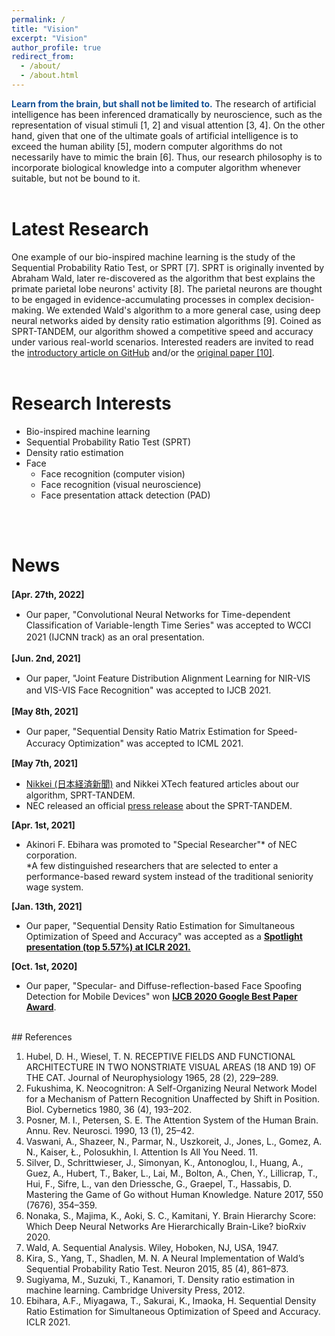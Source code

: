 ```yaml
---
permalink: /
title: "Vision"
excerpt: "Vision"
author_profile: true
redirect_from: 
  - /about/
  - /about.html
---
```


<span style="color:#145094"><b>Learn from the brain, but shall not be limited to.</b></span> The research of artificial intelligence has been inferenced dramatically by neuroscience, such as the representation of visual stimuli [1, 2] and visual attention [3, 4]. On the other hand, given that one of the ultimate goals of artificial intelligence is to exceed the human ability [5], modern computer algorithms do not necessarily have to mimic the brain [6]. Thus, our research philosophy is to incorporate biological knowledge into a computer algorithm whenever suitable, but not be bound to it.
<br>
<br>

# Latest Research
One example of our bio-inspired machine learning is the study of the Sequential Probability Ratio Test, or SPRT [7]. SPRT is originally invented by Abraham Wald, later re-discovered as the algorithm that best explains the primate parietal lobe neurons' activity [8]. The parietal neurons are thought to be engaged in evidence-accumulating processes in complex decision-making. We extended Wald's algorithm to a more general case, using deep neural networks aided by density ratio estimation algorithms [9]. Coined as SPRT-TANDEM, our algorithm showed a competitive speed and accuracy under various real-world scenarios. Interested readers are invited to read the [introductory article on GitHub](https://github.com/Akinori-F-Ebihara/SPRT-TANDEM_what_is_it) and/or the [original paper [10]](https://arxiv.org/abs/2006.05587).
<br>
<br>

# Research Interests  
- Bio-inspired machine learning  
- Sequential Probability Ratio Test (SPRT)
- Density ratio estimation
- Face
  - Face recognition (computer vision)
  - Face recognition (visual neuroscience)
  - Face presentation attack detection (PAD)
<br>
<br>  

# News
__[Apr. 27th, 2022]__　　
- Our paper, "Convolutional Neural Networks for Time-dependent Classification of Variable-length Time Series" was accepted to WCCI 2021 (IJCNN track) as an oral presentation.　　

__[Jun. 2nd, 2021]__　　
- Our paper, "Joint Feature Distribution Alignment Learning for NIR-VIS and VIS-VIS Face Recognition" was accepted to IJCB 2021.　　

__[May 8th, 2021]__　　
- Our paper, "Sequential Density Ratio Matrix Estimation for Speed-Accuracy Optimization" was accepted to ICML 2021.　　

__[May 7th, 2021]__
- <a href="https://www.nikkei.com/article/DGXZQOUC211IQ0R20C21A4000000/">Nikkei (日本経済新聞)</a> and Nikkei XTech featured articles about our algorithm, SPRT-TANDEM.
- NEC released an official <a href="https://jpn.nec.com/press/202105/20210506_03.html">press release</a> about the SPRT-TANDEM.

__[Apr. 1st, 2021]__
- Akinori F. Ebihara was promoted to "Special Researcher"* of NEC corporation.
<br>*A few distinguished researchers that are selected to enter a performance-based reward system instead of the traditional seniority wage system.

__[Jan. 13th, 2021]__
- Our paper, "Sequential Density Ratio Estimation for Simultaneous Optimization of Speed and Accuracy" was accepted as a <b><a href="https://openreview.net/forum?id=Rhsu5qD36cL&referrer=%5BAuthor%20Console%5D(%2Fgroup%3Fid%3DICLR.cc%2F2021%2FConference%2FAuthors%23your-submissions)">Spotlight presentation (top 5.57%) at ICLR 2021.</a></b>

__[Oct. 1st, 2020]__
- Our paper, "Specular- and Diffuse-reflection-based Face Spoofing Detection for Mobile Devices" won <b><a href="https://ieee-biometrics.org/ijcb2020/Program.html#awards">IJCB 2020 Google Best Paper Award</a></b>.

<br>   
## References
<ol>
    <li value="1">
    Hubel, D. H., Wiesel, T. N. RECEPTIVE FIELDS AND FUNCTIONAL ARCHITECTURE IN TWO NONSTRIATE VISUAL AREAS (18 AND 19) OF THE CAT. Journal of Neurophysiology 1965, 28 (2), 229–289.
    </li>
    <li value="2">
    Fukushima, K. Neocognitron: A Self-Organizing Neural Network Model for a Mechanism of Pattern Recognition Unaffected by Shift in Position. Biol. Cybernetics 1980, 36 (4), 193–202.
    </li>
    <li value="3">
    Posner, M. I., Petersen, S. E. The Attention System of the Human Brain. Annu. Rev. Neurosci. 1990, 13 (1), 25–42.
    </li>
    <li value="4">
    Vaswani, A., Shazeer, N., Parmar, N., Uszkoreit, J., Jones, L., Gomez, A. N., Kaiser, Ł., Polosukhin, I. Attention Is All You Need. 11.
    </li>
    <li value="5">
    Silver, D., Schrittwieser, J., Simonyan, K., Antonoglou, I., Huang, A., Guez, A., Hubert, T., Baker, L., Lai, M., Bolton, A., Chen, Y., Lillicrap, T., Hui, F., Sifre, L., van den Driessche, G., Graepel, T., Hassabis, D. Mastering the Game of Go without Human Knowledge. Nature 2017, 550 (7676), 354–359.
    </li>
    <li value="6">
    Nonaka, S., Majima, K., Aoki, S. C., Kamitani, Y. Brain Hierarchy Score: Which Deep Neural Networks Are Hierarchically Brain-Like? bioRxiv 2020.
    </li>
    <li value="7">
    Wald, A. Sequential Analysis. Wiley, Hoboken, NJ, USA, 1947.
    </li>
    <li value="8">
    Kira, S., Yang, T., Shadlen, M. N. A Neural Implementation of Wald’s Sequential Probability Ratio Test. Neuron 2015, 85 (4), 861–873.
    </li>
    <li value="9">
    Sugiyama, M., Suzuki, T., Kanamori, T. Density ratio estimation in machine learning. Cambridge University Press, 2012.
    </li>
    <li value="10">
    Ebihara, A.F., Miyagawa, T., Sakurai, K., Imaoka, H. Sequential Density Ratio Estimation for Simultaneous Optimization of Speed and Accuracy. ICLR 2021.
    </li>
</ol>
<br>

